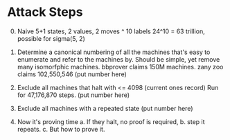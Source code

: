 # Attack Steps

0. Naive
  5+1 states, 2 values, 2 moves ^ 10 labels
  24^10 = 63 trillion, possible for sigma(5, 2)

1. Determine a canonical numbering of all the machines that's easy to enumerate and refer to the machines by.
   Should be simple, yet remove many isomorfphic machines.
   bbprover claims 150M machines.
   zany zoo claims 102,550,546
(put number here)

2. Exclude all machines that halt with <= 4098 (current ones record)
   Run for 47,176,870 steps.
(put number here)

3. Exclude all machines with a repeated state
(put number here)

4. Now it's proving time
  a. If they halt, no proof is required,
  b.    step it repeats.
  c.    But how to prove it.

